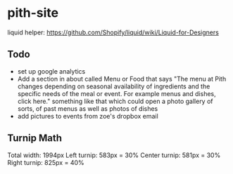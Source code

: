 # pith-site

liquid helper: https://github.com/Shopify/liquid/wiki/Liquid-for-Designers

## Todo

* set up google analytics
* Add a section in about called Menu or Food that says "The menu at Pith changes depending on seasonal availability of ingredients and the specific needs of the meal or event. For example menus and dishes, click here." something like that
which could open a photo gallery of sorts, of past menus as well as photos of dishes
* add pictures to events from zoe's dropbox email

## Turnip Math

Total width: 1994px
Left turnip: 583px = 30%
Center turnip: 581px = 30%
Right turnip: 825px = 40%
